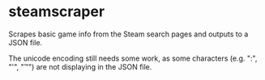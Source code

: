 steamscraper
============
Scrapes basic game info from the Steam search pages and outputs to a JSON file.

The unicode encoding still needs some work, as some characters (e.g. ":", "'", "™") are not displaying in the JSON file. 